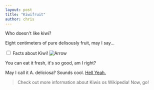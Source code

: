 ```yaml
---
layout: post
title: "Kiwifruit"
author: chris
---
```


Who doesn't like kiwi?

Eight centimeters of pure delisously fruit, may I say...

<div class="spoiler">
  <input id="spoiler-check" type="checkbox">
  <label for="spoiler-check">
    <span class="spoiler-info">Facts about Kiwi!</span>
    <span class="spoiler-icon"><img src="{{ site.url }}/assets/images/interface/arrow.svg" alt="Arrow"></span>
  </label>
  <div class="spoiler-content">
    <p>
      You can eat it fresh, it's so good, am I right?
    </p>
    <p>
      May I call it A. deliciosa? Sounds cool. <a href="">Hell Yeah.</a>
    </p>
  </div>
</div>

> Check out more information about Kiwis os Wikipedia!
> Now, go!
